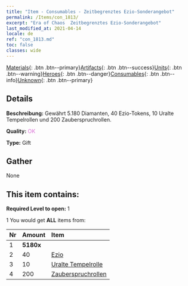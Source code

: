 ```yaml
---
title: "Item - Consumables - Zeitbegrenztes Ezio-Sonderangebot"
permalink: /Items/con_1813/
excerpt: "Era of Chaos  Zeitbegrenztes Ezio-Sonderangebot"
last_modified_at: 2021-04-14
locale: de
ref: "con_1813.md"
toc: false
classes: wide
---
```

 [Materials](/de/Items/){: .btn .btn--primary}[Artifacts](/de/Items/Artifacts/){: .btn .btn--success}[Units](/de/Items/Units/){: .btn .btn--warning}[Heroes](/de/Items/Heroes/){: .btn .btn--danger}[Consumables](/de/Items/Consumables/){: .btn .btn--info}[Unknown](/de/Items/Unknown/){: .btn .btn--primary}

## Details
 **Beschreibung:** Gewährt 5.180 Diamanten, 40 Ezio-Tokens, 10 Uralte Tempelrollen und 200 Zauberspruchrollen.

 **Quality:** <span style="color: #DA70D6">OK</span>

 **Type:** Gift

## Gather

  None

## This item contains:

 **Required Level to open:** 1

 1 You would get **ALL** items  from:

  | Nr | Amount |     Item    |
  |:---|:-------|:------------|
  | 1 |  **5180x** | <i class="fas fa-gem"/> |  | 
  | 2 | 40 | [Ezio](/de/Items/her_398/) | 
  | 3 | 10 | [Uralte Tempelrolle](/de/Items/con_697/) | 
  | 4 | 200 | [Zauberspruchrollen](/de/Items/con_694/) | 
